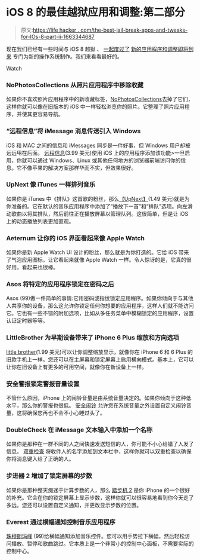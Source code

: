 # iOS 8 的最佳越狱应用和调整:第二部分

> 原文:[https://life hacker . com/the-best-jail-break-apps-and-tweaks-for-IOs-8-part-ii-1663344687](https://lifehacker.com/the-best-jailbreak-apps-and-tweaks-for-ios-8-part-ii-1663344687)

现在我们已经有一些时间与 iOS 8 越狱 、 [一起度过了](http://lifehacker.com/the-best-jailbreak-apps-and-tweaks-for-ios-8-1655227137) [新的应用程序和调整即将到来](https://lifehacker.com/how-to-jailbreak-your-iphone-the-always-up-to-date-gui-5771943) 专门为新的操作系统制作。我们来看看最好的。

Watch

### NoPhotosCollections 从照片应用程序中移除收藏

如果你不喜欢照片应用程序中的新收藏标签，[NoPhotosCollections](http://modmyi.com/cydia/package.php?id=73379)去掉了它们，这样你就可以像在旧版本的 iOS 中一样轻松浏览你的照片。它整理了照片应用程序，并使其更容易导航。

### “远程信息”将 iMessage 消息传送引入 Windows

iOS 和 MAC 之间的信息和 iMessages 同步是一件好事，但 Windows 用户却被远远甩在后面。 [远程信息](http://www.remotemessages.com/)(3.99 美元)使用 iOS 上的应用程序添加该功能>一旦启用，你就可以通过 Windows、Linux 或其他任何地方的浏览器前端访问你的信息。它不像苹果的解决方案那样华而不实，但效果很好。

### UpNext 像 iTunes 一样排列音乐

如果你是 iTunes 中《排队》这首歌的粉丝，那么[【UpNext】](http://modmyi.com/cydia/package.php?id=73322)(1.49 美元)就是为你准备的。它在默认的音乐应用程序中添加了“播放下一首”和“排队”选项。向左滑动歌曲以将其排队，然后前往正在播放屏幕以管理队列。这很简单，但是让 iOS 上的动态播放列表更加直观。

### Aeternum 让你的 iOS 界面看起来像 Apple Watch

如果你是新 Apple Watch UI 设计的粉丝，那么就是为你打造的。它给 iOS 带来了气泡应用图标，让它看起来就像 Apple Watch 一样。令人惊讶的是，它真的很好用，看起来也很棒。

### Asos 将特定的应用程序锁定在密码之后

Asos (99)做一件简单的事情:它用密码或指纹锁定应用程序。如果你倾向于与其他人共享你的设备，那么这允许你锁定任何你想要的应用程序，这样人们就不能访问它。它也有一些不错的附加选项，比如从多任务菜单中模糊锁定的应用程序，设置认证定时器等等。

### LittleBrother 为早期设备带来了 iPhone 6 Plus 缩放和方向选项

[little brother](http://modmyi.com/cydia/package.php?id=73033)(1.99 美元)可以让你调整缩放显示，就像你在 iPhone 6 和 6 Plus 的旧款手机上一样。您还可以在主屏幕和锁定屏幕上启用横向模式。基本上，它可以让你在旧设备上有更多的可用空间，就像你在新设备上一样。

### 安全警报锁定警报音量设置

不管什么原因，iPhone 上的闹铃音量是由系统音量决定的。如果你倾向于这种低水平，那么你的警报也很低。 [安全闹铃](http://modmyi.com/cydia/package.php?id=73028) 允许您在系统音量之外设置自定义闹铃音量，这将确保您再也不会不小心睡过头了。

### DoubleCheck 在 iMessage 文本输入中添加一个名称

如果你是那种在一群不同的人之间快速发送短信的人，你可能不小心给错了人发了信息。 [双重检查](http://modmyi.com/cydia/package.php?id=73039) 将收件人的名字添加到文本栏中，这样你就可以双重检查以确保你将消息键入给了正确的人。

### 步进器 2 增加了锁定屏幕的步数

如果你是那种整天痴迷于计算步数的人，那么 [踏步机 2](http://modmyi.com/cydia/package.php?id=73292) 是你 iPhone 的一个很好的补充。它会在你的锁定屏幕上显示步数，这样你就可以很容易地看到你今天走了多远。您还可以设置自定义通知，并更改显示步数的位置。

### Everest 通过横幅通知控制音乐应用程序

[珠穆朗玛峰](http://modmyi.com/cydia/package.php?id=73232) (99)给横幅通知添加音乐控件。您可以用手势拉下横幅，然后轻松访问播放、暂停和歌曲跳过。它本质上是一个非常小的控制中心面板，不需要实际的控制中心。